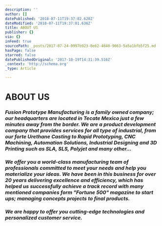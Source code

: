 ```yaml
---
description: ''
author: []
datePublished: '2018-07-11T19:37:02.628Z'
dateModified: '2018-07-11T19:37:01.636Z'
title: ABOUT US
publisher: {}
via: {}
inFeed: true
sourcePath: _posts/2017-07-24-0997b923-0e62-4840-9663-5a5a1bfb5f25.md
hasPage: false
starred: false
datePublishedOriginal: '2017-10-19T14:31:39.516Z'
_context: 'http://schema.org'
_type: Article

---
```

# ABOUT US

### _Fusion Prototype Manufacturing is a family owned company; our headquarters are located in Tecate Mexico just a few minutes away from the border. We are a product development company that provides services for all type of industrial, from our forte Urethane Casting to Rapid Prototyping, CNC Machining, Automation Solutions, Industrial Designing and 3D Printing such as SLA, SLS, Polyjet and many other..._

### _We offer you a world-class manufacturing team of professionals committed to meet your needs and help you materialize your ideas. We have been in this business for over 20 years delivering excellence and efficiency, which has helped us successfully achieve a track record with many mentioned companies form "Fortune 500" magazine to start ups; managing concepts projects to final products._

### _We are happy to offer you cutting-edge technologies and personalized customer service._